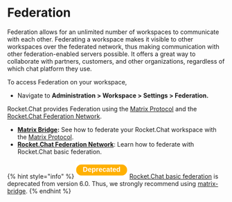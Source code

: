 # Federation

Federation allows for an unlimited number of workspaces to communicate with each other. Federating a workspace makes it visible to other workspaces over the federated network, thus making communication with other federation-enabled servers possible. It offers a great way to collaborate with partners, customers, and other organizations, regardless of which chat platform they use.

To access Federation on your workspace,

* Navigate to **Administration > Workspace > Settings > Federation.**

Rocket.Chat provides Federation using the [Matrix Protocol](https://matrix.org/) and the [Rocket.Chat Federation Network](rocket.chat-federation).

* [**Matrix Bridge**](matrix-bridge/)**:** See how to federate your Rocket.Chat workspace with the [Matrix Protocol](https://matrix.org/).&#x20;
* [**Rocket.Chat Federation Network**](../../../rocket.chat-federation.md): Learn how to federate with Rocket.Chat basic federation.

{% hint style="info" %}
![](<../../../../.gitbook/assets/Deprecated (1).png>) [Rocket.Chat basic federation](rocket.chat-federation) is deprecated from version 6.0. Thus, we strongly recommend using [matrix-bridge](matrix-bridge/ "mention").
{% endhint %}
